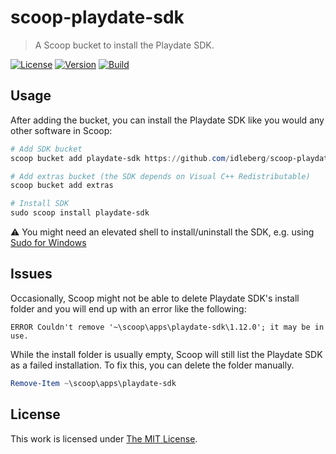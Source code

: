 # scoop-playdate-sdk

> A Scoop bucket to install the Playdate SDK.

[![License](https://img.shields.io/github/license/idleberg/scoop-playdate-sdk?style=for-the-badge)](LICENSE)
[![Version](https://img.shields.io/github/v/release/idleberg/scoop-playdate-sdk?style=for-the-badge)](https://github.com/idleberg/scoop-playdate-sdk/releases)
[![Build](https://img.shields.io/github/workflow/status/idleberg/scoop-playdate-sdk/test?style=for-the-badge)](https://github.com/idleberg/scoop-playdate-sdk/releases)

## Usage

After adding the bucket, you can install the Playdate SDK like you would any other software in Scoop:

```powershell
# Add SDK bucket
scoop bucket add playdate-sdk https://github.com/idleberg/scoop-playdate-sdk

# Add extras bucket (the SDK depends on Visual C++ Redistributable)
scoop bucket add extras

# Install SDK
sudo scoop install playdate-sdk
```

:warning: You might need an elevated shell to install/uninstall the SDK, e.g. using [Sudo for Windows](http://blog.lukesampson.com/sudo-for-windows)

## Issues

Occasionally, Scoop might not be able to delete Playdate SDK's install folder and you will end up with an error like the following:

```
ERROR Couldn't remove '~\scoop\apps\playdate-sdk\1.12.0'; it may be in use.
```

While the install folder is usually empty, Scoop will still list the Playdate SDK as a failed installation. To fix this, you can delete the folder manually.

```powershell
Remove-Item ~\scoop\apps\playdate-sdk
```

## License

This work is licensed under [The MIT License](LICENSE).
